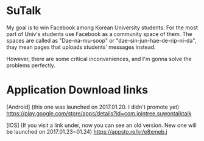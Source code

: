 # SuTalk

My goal is to win Facebook among Korean University students.
For the most part of Univ's students use Facebook as a community space of them.
The spaces are called as "Dae-na-mu-soop" or "dae-sin-jun-hae-de-rip-ni-da", thay mean pages that uploads students' messages instead.

However, there are some critical inconveniences, and I'm gonna solve the problems perfectly.

# Application Download links

[Android] (this one was launched on 2017.01.20. I didn't promote yet)
https://play.google.com/store/apps/details?id=com.jointree.suwontalktalk

[IOS] (If you visit a link under, now you can see an old version. New one will be launched on 2017.01.23~01.24)
https://appsto.re/kr/e8xmeb.i

